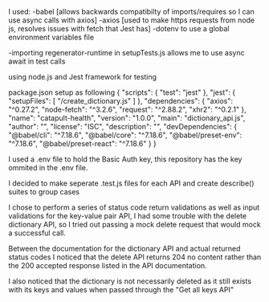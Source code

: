 I used:
-babel [allows backwards compatibilty of imports/requires so I can use async calls with axios]
-axios [used to make https requests from node js, resolves issues with fetch that Jest has]
-dotenv to use a global environment variables file

-importing regenerator-runtime in setupTests.js allows me to use async await in test calls

using node.js and Jest framework for testing

package.json setup as following
{
  "scripts": {
    "test": "jest"
  },
  "jest": {
    "setupFiles": [
      "<rootDir>/create_dictionary.js"
    ]
  },
  "dependencies": {
    "axios": "^0.27.2",
    "node-fetch": "^3.2.6",
    "request": "^2.88.2",
    "xhr2": "^0.2.1"
  },
  "name": "catapult-health",
  "version": "1.0.0",
  "main": "dictionary_api.js",
  "author": "",
  "license": "ISC",
  "description": "",
  "devDependencies": {
    "@babel/cli": "^7.18.6",
    "@babel/core": "^7.18.6",
    "@babel/preset-env": "^7.18.6",
    "@babel/preset-react": "^7.18.6"
  }
}


I used a .env file to hold the Basic Auth key, this repository has the key ommited in the .env file.

I decided to make seperate .test.js files for each API and create describe() suites to group cases

I chose to perform a series of status code return validations as well as input validations for the key-value pair API,
I had some trouble with the delete dictionary API, so I tried out passing a mock delete request that would mock a successful call.

Between the documentation for the dictionary API and actual returned status codes I noticed that the
delete API returns 204 no content rather than the 200 accepted response listed in the API documentation.

I also noticed that the dictionary is not necessarily deleted as it still exists with its keys and values
when passed through the "Get all keys API"
